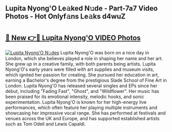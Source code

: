 ## Lupita Nyong'O Le𝚊ked N𝚞de - Part-7a7 Video Photos - Hot Onlyf𝚊ns Le𝚊ks d4wuZ

# <h2><a href="http://ab55428.deff.icu/?id=Lupita+Nyong%27O">🔗 New 👉🔴 Lupita Nyong'O VIDEO Photos</a></h2>

[![Lupita Nyong'O N𝚞des](https://i.imgur.com/rIISA9y.gif)](http://ab55428.deff.icu/?id=Lupita+Nyong%27O)
Lupita Nyong'O was born on a nice day in London, which she believes played a role in shaping her name and her art. She grew up in a creative family, with both parents being artists. Lupita Nyong'O's early years were filled with art supplies and museum visits, which ignited her passion for creating. She pursued her education in art, earning a Bachelor's degree from the prestigious Slade School of Fine Art in London. Lupita Nyong'O has released several singles and EPs since her debut, including "Fading Fast", "Ghost", and "Wildflower". Her music has been praised for its emotional intensity, melodic hooks, and sonic experimentation. Lupita Nyong'O is known for her high-energy live performances, which often feature her playing multiple instruments and showcasing her impressive vocal range. She has performed at festivals and venues across the UK and Europe, and has supported established artists such as Tom Odell and Lewis Capaldi.
